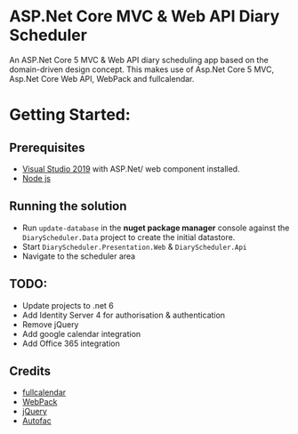 # ASP.Net Core MVC & Web API Diary Scheduler
An ASP.Net Core 5 MVC & Web API diary scheduling app based on the domain-driven design concept. This makes use of Asp.Net Core 5 MVC, Asp.Net Core Web API, WebPack and fullcalendar.

# Getting Started:
## Prerequisites
- [Visual Studio 2019](https://visualstudio.microsoft.com/) with ASP.Net/ web component installed.
- [Node js](https://nodejs.org/en/)

## Running the solution
- Run `update-database` in the **nuget package manager** console against the `DiaryScheduler.Data` project to create the initial datastore.
- Start `DiaryScheduler.Presentation.Web` & `DiaryScheduler.Api`
- Navigate to the scheduler area

## TODO:
- Update projects to .net 6
- Add Identity Server 4 for authorisation & authentication
- Remove jQuery
- Add google calendar integration
- Add Office 365 integration

## Credits

- [fullcalendar](https://fullcalendar.io/)
- [WebPack](https://webpack.js.org/)
- [jQuery](https://jquery.com/)
- [Autofac](https://autofac.org/)
